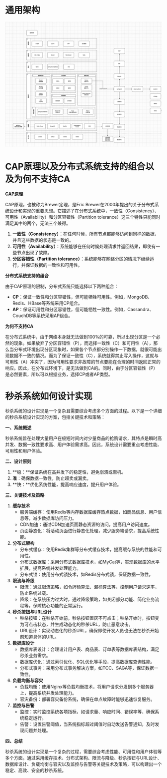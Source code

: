 # 通用架构

![image-20240616225325579](../images/面试常见情景题_通用架构图.png)





# CAP原理以及分布式系统支持的组合以及为何不支持CA



**CAP原理**

CAP原理，也被称为Brewer定理，是Eric Brewer在2000年提出的关于分布式系统设计和实现的重要思想。它描述了在分布式系统中，一致性（Consistency）、可用性（Availability）和分区容错性（Partition tolerance）这三个特性只能同时满足其中的两个，无法三个兼得。

1. **一致性（Consistency）**：在任何时候，所有节点都能够访问到同样的数据，并且这些数据的状态是一致的。
2. **可用性（Availability）**：系统能够在任何时候处理请求并返回结果，即使有一些节点出现了故障。
3. **分区容错性（Partition tolerance）**：系统能够在网络分区的情况下继续运行，并保证数据的一致性和可用性。

**分布式系统支持的组合**

由于CAP原理的限制，分布式系统只能选择以下两种组合：

- **CP**：保证一致性和分区容错性，但可能牺牲可用性。例如，MongoDB、Redis、HBase等系统采用CP组合。
- **AP**：保证可用性和分区容错性，但可能牺牲一致性。例如，Cassandra、CouchDB等系统采用AP组合。

**为何不支持CA**

在分布式系统中，由于网络本身就无法做到100%的可靠，所以出现分区是一个必然的现象。如果放弃了分区容错性（P），而选择一致性（C）和可用性（A），那么当分布式环境出现分区现象时，如果各个节点都分别操作一下数据，就很可能出现数据不一致的情况。而为了保证一致性（C），系统就得禁止写入操作，这就与可用性（A）冲突了，因为可用性要求非故障的节点要能在合理的时间返回正常的响应。因此，在分布式环境下，是无法做到CA的。同时，由于分区容错性（P）是必然要素，所以可以根据业务，选择CP或者AP类型。





# 秒杀系统如何设计实现

秒杀系统的设计实现是一个复杂且需要综合考虑多个方面的过程。以下是一个详细的秒杀系统设计实现的方案，包括关键技术和策略：

**一、系统概述**

秒杀系统旨在处理大量用户在极短时间内对少量商品的抢购请求，其特点是瞬时高并发、数据一致性要求高、用户体验需求高。因此，系统设计需要重点考虑性能、可用性和用户体验。

**二、设计原则**

1. **稳：**保证系统在高并发下的稳定性，避免崩溃或宕机。
2. **准**：确保数据一致性，防止超卖或漏卖。
3. **快：**优化系统性能，提高响应速度，提升用户体验。

**三、关键技术及策略**

1. **缓存技术**
   - 服务端缓存：使用Redis等内存数据库缓存热点数据，如商品信息、用户信息等，减少数据库访问压力。
   - CDN加速：通过CDN加速页面静态资源的访问，提高用户访问速度。
   - 页面静态化：将活动页面进行静态化处理，减少服务端请求，提高系统性能。
2. **分布式架构**
   - 分布式缓存：使用Redis集群等分布式缓存技术，提高缓存系统的性能和可用性。
   - 分布式数据库：采用分布式数据库技术，如MyCat等，实现数据库的水平扩展，提高系统并发处理能力。
   - 分布式锁：使用分布式锁技术，如Redis分布式锁，保证数据一致性。
3. **限流与降级**
   - 限流：通过限流策略，如令牌桶算法、漏桶算法等，控制用户请求速率，防止系统过载。
   - 降级：在系统压力过大时，通过降级策略，如关闭部分功能、简化业务流程等，保障核心功能的正常运行。
4. **秒杀按钮与URL设计**
   - 秒杀按钮：在秒杀开始前，秒杀按钮置灰不可点击；秒杀开始时，按钮变为可点击状态，并生成动态化的秒杀URL，防止恶意攻击。
   - URL设计：实现动态化的秒杀URL，确保即使开发人员也无法在秒杀开始前知道具体的URL。
5. **数据库设计**
   - 数据库表设计：合理设计用户表、商品表、订单表等数据库表结构，满足秒杀业务需求。
   - 数据库优化：通过索引优化、SQL优化等手段，提高数据库查询性能。
   - 分布式事务：采用分布式事务解决方案，如TCC、SAGA等，保证数据一致性。
6. **负载均衡与容灾**
   - 负载均衡：使用Nginx等负载均衡技术，将用户请求分发到多个服务器上，提高系统并发处理能力。
   - 容灾备份：部署容灾备份系统，确保在单点故障时能够迅速恢复服务。
7. **监控与告警**
   - 监控：实时监控系统各项指标，如请求量、响应时间、错误率等，确保系统稳定运行。
   - 告警：设置告警阈值，当系统指标超过阈值时自动发送告警通知，及时发现问题并处理。

**四、总结**

秒杀系统的设计实现是一个复杂的过程，需要综合考虑性能、可用性和用户体验等多个方面。通过采用缓存技术、分布式架构、限流与降级、秒杀按钮与URL设计、数据库设计、负载均衡与容灾以及监控与告警等关键技术及策略，可以构建出一个稳定、高效、安全的秒杀系统。



